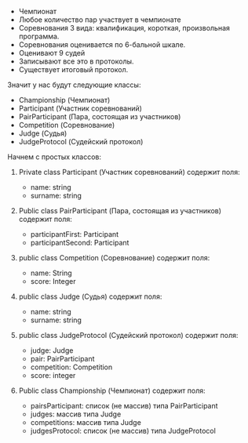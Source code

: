 * Чемпионат
* Любое количество пар участвует в чемпионате  
* Соревнования 3 вида: квалификация, короткая, произвольная программа.
* Соревнования оценивается по 6-бальной шкале.
* Оценивают 9 судей
* Записывают все это в протоколы.
* Существует итоговый протокол.

Значит у нас будут следующие классы:
* Сhampionship (Чемпионат)
* Participant (Участник соревнований)
* PairParticipant (Пара, состоящая из участников)
* Сompetition (Соревнование)
* Judge (Судья)
* JudgeProtocol (Судейский протокол)

Начнем с простых классов:

1. Private class Participant (Участник соревнований) содержит поля: 
    * name: string
    * surname: string

2. Public class PairParticipant (Пара, состоящая из участников) содержит поля: 
    * participantFirst: Participant
    * participantSecond: Participant

3. public class Сompetition (Соревнование) содержит поля: 
    * name: String
    * score: Integer

4. public class Judge (Судья) содержит поля: 
    * name: string
    * surname: string

5. public class JudgeProtocol (Судейский протокол) содержит поля: 
    * judge: Judge
    * pair: PairParticipant
    * competition: Competition
    * score: integer

6. Public class Сhampionship (Чемпионат) содержит поля:
    * pairsParticipant: список (не массив) типа PairParticipant
    * judges:  массив типа Judge
    * competitions: массив типа Judge
    * judgesProtocol: список (не массив) типа JudgeProtocol
 
